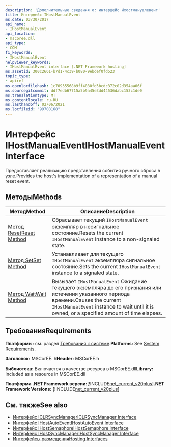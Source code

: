 ```yaml
---
description: 'Дополнительные сведения о: интерфейс Ихостмануалевент'
title: Интерфейс IHostManualEvent
ms.date: 03/30/2017
api_name:
- IHostManualEvent
api_location:
- mscoree.dll
api_type:
- COM
f1_keywords:
- IHostManualEvent
helpviewer_keywords:
- IHostManualEvent interface [.NET Framework hosting]
ms.assetid: 300c2661-b7d1-4c39-b080-9ebdef0fd523
topic_type:
- apiref
ms.openlocfilehash: 1c70935568b9ff4080fd5bcdc372c02d354aa06f
ms.sourcegitcommit: ddf7edb67715a5b9a45e3dd44536dabc153c1de0
ms.translationtype: MT
ms.contentlocale: ru-RU
ms.lasthandoff: 02/06/2021
ms.locfileid: "99708168"
---
```

# <a name="ihostmanualevent-interface"></a><span data-ttu-id="a9283-103">Интерфейс IHostManualEvent</span><span class="sxs-lookup"><span data-stu-id="a9283-103">IHostManualEvent Interface</span></span>

<span data-ttu-id="a9283-104">Предоставляет реализацию представления события ручного сброса в узле.</span><span class="sxs-lookup"><span data-stu-id="a9283-104">Provides the host's implementation of a representation of a manual reset event.</span></span>  
  
## <a name="methods"></a><span data-ttu-id="a9283-105">Методы</span><span class="sxs-lookup"><span data-stu-id="a9283-105">Methods</span></span>  
  
|<span data-ttu-id="a9283-106">Метод</span><span class="sxs-lookup"><span data-stu-id="a9283-106">Method</span></span>|<span data-ttu-id="a9283-107">Описание</span><span class="sxs-lookup"><span data-stu-id="a9283-107">Description</span></span>|  
|------------|-----------------|  
|[<span data-ttu-id="a9283-108">Метод Reset</span><span class="sxs-lookup"><span data-stu-id="a9283-108">Reset Method</span></span>](ihostmanualevent-reset-method.md)|<span data-ttu-id="a9283-109">Сбрасывает текущий `IHostManualEvent` экземпляр в несигнальное состояние.</span><span class="sxs-lookup"><span data-stu-id="a9283-109">Resets the current `IHostManualEvent` instance to a non-signaled state.</span></span>|  
|[<span data-ttu-id="a9283-110">Метод Set</span><span class="sxs-lookup"><span data-stu-id="a9283-110">Set Method</span></span>](ihostmanualevent-set-method.md)|<span data-ttu-id="a9283-111">Устанавливает для текущего `IHostManualEvent` экземпляра сигнальное состояние.</span><span class="sxs-lookup"><span data-stu-id="a9283-111">Sets the current `IHostManualEvent` instance to a signaled state.</span></span>|  
|[<span data-ttu-id="a9283-112">Метод Wait</span><span class="sxs-lookup"><span data-stu-id="a9283-112">Wait Method</span></span>](ihostmanualevent-wait-method.md)|<span data-ttu-id="a9283-113">Вызывает `IHostManualEvent` Ожидание текущего экземпляра до его признания или истечения указанного периода времени.</span><span class="sxs-lookup"><span data-stu-id="a9283-113">Causes the current `IHostManualEvent` instance to wait until it is owned, or a specified amount of time elapses.</span></span>|  
  
## <a name="requirements"></a><span data-ttu-id="a9283-114">Требования</span><span class="sxs-lookup"><span data-stu-id="a9283-114">Requirements</span></span>  

 <span data-ttu-id="a9283-115">**Платформы:** см. раздел [Требования к системе](../../get-started/system-requirements.md).</span><span class="sxs-lookup"><span data-stu-id="a9283-115">**Platforms:** See [System Requirements](../../get-started/system-requirements.md).</span></span>  
  
 <span data-ttu-id="a9283-116">**Заголовок:** MSCorEE. h</span><span class="sxs-lookup"><span data-stu-id="a9283-116">**Header:** MSCorEE.h</span></span>  
  
 <span data-ttu-id="a9283-117">**Библиотека:** Включается в качестве ресурса в MSCorEE.dll</span><span class="sxs-lookup"><span data-stu-id="a9283-117">**Library:** Included as a resource in MSCorEE.dll</span></span>  
  
 <span data-ttu-id="a9283-118">**Платформа .NET Framework версии:**[!INCLUDE[net_current_v20plus](../../../../includes/net-current-v20plus-md.md)]</span><span class="sxs-lookup"><span data-stu-id="a9283-118">**.NET Framework Versions:** [!INCLUDE[net_current_v20plus](../../../../includes/net-current-v20plus-md.md)]</span></span>  
  
## <a name="see-also"></a><span data-ttu-id="a9283-119">См. также</span><span class="sxs-lookup"><span data-stu-id="a9283-119">See also</span></span>

- [<span data-ttu-id="a9283-120">Интерфейс ICLRSyncManager</span><span class="sxs-lookup"><span data-stu-id="a9283-120">ICLRSyncManager Interface</span></span>](iclrsyncmanager-interface.md)
- [<span data-ttu-id="a9283-121">Интерфейс IHostAutoEvent</span><span class="sxs-lookup"><span data-stu-id="a9283-121">IHostAutoEvent Interface</span></span>](ihostautoevent-interface.md)
- [<span data-ttu-id="a9283-122">Интерфейс IHostSemaphore</span><span class="sxs-lookup"><span data-stu-id="a9283-122">IHostSemaphore Interface</span></span>](ihostsemaphore-interface.md)
- [<span data-ttu-id="a9283-123">Интерфейс IHostSyncManager</span><span class="sxs-lookup"><span data-stu-id="a9283-123">IHostSyncManager Interface</span></span>](ihostsyncmanager-interface.md)
- [<span data-ttu-id="a9283-124">Интерфейсы размещения</span><span class="sxs-lookup"><span data-stu-id="a9283-124">Hosting Interfaces</span></span>](hosting-interfaces.md)
